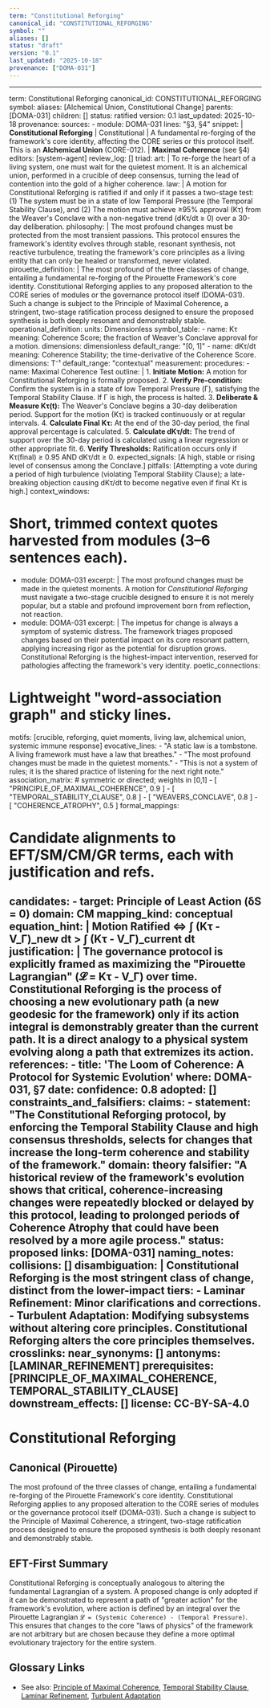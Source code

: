 ```yaml
---
term: "Constitutional Reforging"
canonical_id: "CONSTITUTIONAL_REFORGING"
symbol: ""
aliases: []
status: "draft"
version: "0.1"
last_updated: "2025-10-18"
provenance: ["DOMA-031"]
---
```


---
term: Constitutional Reforging
canonical_id: CONSTITUTIONAL_REFORGING
symbol: 
aliases: [Alchemical Union, Constitutional Change]
parents: [DOMA-031]
children: []
status: ratified
version: 0.1
last_updated: 2025-10-18
provenance:
  sources:
    - module: DOMA-031
      lines: "§3, §4"
      snippet: |
        **Constitutional Reforging** | Constitutional | A fundamental re-forging of the framework's core identity, affecting the CORE series or this protocol itself. This is an **Alchemical Union** (CORE-012). | **Maximal Coherence** (see §4)
  editors: [system-agent]
  review_log: []
triad:
  art: |
    To re-forge the heart of a living system, one must wait for the quietest moment. It is an alchemical union, performed in a crucible of deep consensus, turning the lead of contention into the gold of a higher coherence.
  law: |
    A motion for Constitutional Reforging is ratified if and only if it passes a two-stage test: (1) The system must be in a state of low Temporal Pressure (the Temporal Stability Clause), and (2) The motion must achieve ≥95% approval (Kτ) from the Weaver's Conclave with a non-negative trend (dKτ/dt ≥ 0) over a 30-day deliberation.
  philosophy: |
    The most profound changes must be protected from the most transient passions. This protocol ensures the framework's identity evolves through stable, resonant synthesis, not reactive turbulence, treating the framework's core principles as a living entity that can only be healed or transformed, never violated.
pirouette_definition: |
  The most profound of the three classes of change, entailing a fundamental re-forging of the Pirouette Framework's core identity. Constitutional Reforging applies to any proposed alteration to the CORE series of modules or the governance protocol itself (DOMA-031). Such a change is subject to the Principle of Maximal Coherence, a stringent, two-stage ratification process designed to ensure the proposed synthesis is both deeply resonant and demonstrably stable.
operational_definition:
  units: Dimensionless
  symbol_table:
    - name: Kτ
      meaning: Coherence Score; the fraction of Weaver's Conclave approval for a motion.
      dimensions: dimensionless
      default_range: "[0, 1]"
    - name: dKτ/dt
      meaning: Coherence Stability; the time-derivative of the Coherence Score.
      dimensions: T⁻¹
      default_range: "contextual"
  measurement:
    procedures:
      - name: Maximal Coherence Test
        outline: |
          1.  **Initiate Motion:** A motion for Constitutional Reforging is formally proposed.
          2.  **Verify Pre-condition:** Confirm the system is in a state of low Temporal Pressure (Γ), satisfying the Temporal Stability Clause. If Γ is high, the process is halted.
          3.  **Deliberate & Measure Kτ(t):** The Weaver's Conclave begins a 30-day deliberation period. Support for the motion (Kτ) is tracked continuously or at regular intervals.
          4.  **Calculate Final Kτ:** At the end of the 30-day period, the final approval percentage is calculated.
          5.  **Calculate dKτ/dt:** The trend of support over the 30-day period is calculated using a linear regression or other appropriate fit.
          6.  **Verify Thresholds:** Ratification occurs only if Kτ(final) ≥ 0.95 AND dKτ/dt ≥ 0.
        expected_signals: [A high, stable or rising level of consensus among the Conclave.]
        pitfalls: [Attempting a vote during a period of high turbulence (violating Temporal Stability Clause); a late-breaking objection causing dKτ/dt to become negative even if final Kτ is high.]
context_windows:
  # Short, trimmed context quotes harvested from modules (3–6 sentences each).
  - module: DOMA-031
    excerpt: |
      The most profound changes must be made in the quietest moments. A motion for *Constitutional Reforging* must navigate a two-stage crucible designed to ensure it is not merely popular, but a stable and profound improvement born from reflection, not reaction.
  - module: DOMA-031
    excerpt: |
      The impetus for change is always a symptom of systemic distress. The framework triages proposed changes based on their potential impact on its core resonant pattern, applying increasing rigor as the potential for disruption grows. Constitutional Reforging is the highest-impact intervention, reserved for pathologies affecting the framework's very identity.
poetic_connections:
  # Lightweight "word-association graph" and sticky lines.
  motifs: [crucible, reforging, quiet moments, living law, alchemical union, systemic immune response]
  evocative_lines:
    - "A static law is a tombstone. A living framework must have a law that breathes."
    - "The most profound changes must be made in the quietest moments."
    - "This is not a system of rules; it is the shared practice of listening for the next right note."
  association_matrix:
    # symmetric or directed; weights in [0,1]
    - [ "PRINCIPLE_OF_MAXIMAL_COHERENCE", 0.9 ]
    - [ "TEMPORAL_STABILITY_CLAUSE", 0.8 ]
    - [ "WEAVERS_CONCLAVE", 0.8 ]
    - [ "COHERENCE_ATROPHY", 0.5 ]
formal_mappings:
  # Candidate alignments to EFT/SM/CM/GR terms, each with justification and refs.
  candidates:
    - target: Principle of Least Action (δS = 0)
      domain: CM
      mapping_kind: conceptual
      equation_hint: |
        Motion Ratified ⇔ ∫ (Kτ - V_Γ)_new dt > ∫ (Kτ - V_Γ)_current dt
      justification: |
        The governance protocol is explicitly framed as maximizing the "Pirouette Lagrangian" (𝓛 = Kτ - V_Γ) over time. Constitutional Reforging is the process of choosing a new evolutionary path (a new geodesic for the framework) only if its action integral is demonstrably greater than the current path. It is a direct analogy to a physical system evolving along a path that extremizes its action.
      references:
        - title: 'The Loom of Coherence: A Protocol for Systemic Evolution'
          where: DOMA-031, §7
          date: 
      confidence: 0.8
  adopted:
    []
constraints_and_falsifiers:
  claims:
    - statement: "The Constitutional Reforging protocol, by enforcing the Temporal Stability Clause and high consensus thresholds, selects for changes that increase the long-term coherence and stability of the framework."
      domain: theory
      falsifier: "A historical review of the framework's evolution shows that critical, coherence-increasing changes were repeatedly blocked or delayed by this protocol, leading to prolonged periods of Coherence Atrophy that could have been resolved by a more agile process."
      status: proposed
      links: [DOMA-031]
naming_notes:
  collisions: []
  disambiguation: |
    Constitutional Reforging is the most stringent class of change, distinct from the lower-impact tiers:
    - **Laminar Refinement:** Minor clarifications and corrections.
    - **Turbulent Adaptation:** Modifying subsystems without altering core principles.
    Constitutional Reforging alters the core principles themselves.
crosslinks:
  near_synonyms: []
  antonyms: [LAMINAR_REFINEMENT]
  prerequisites: [PRINCIPLE_OF_MAXIMAL_COHERENCE, TEMPORAL_STABILITY_CLAUSE]
  downstream_effects: []
license: CC-BY-SA-4.0
---

# Constitutional Reforging

## Canonical (Pirouette)
The most profound of the three classes of change, entailing a fundamental re-forging of the Pirouette Framework's core identity. Constitutional Reforging applies to any proposed alteration to the CORE series of modules or the governance protocol itself (DOMA-031). Such a change is subject to the Principle of Maximal Coherence, a stringent, two-stage ratification process designed to ensure the proposed synthesis is both deeply resonant and demonstrably stable.

## EFT-First Summary
Constitutional Reforging is conceptually analogous to altering the fundamental Lagrangian of a system. A proposed change is only adopted if it can be demonstrated to represent a path of "greater action" for the framework's evolution, where action is defined by an integral over the Pirouette Lagrangian `𝓛 = (Systemic Coherence) - (Temporal Pressure)`. This ensures that changes to the core "laws of physics" of the framework are not arbitrary but are chosen because they define a more optimal evolutionary trajectory for the entire system.

## Glossary Links
- See also: [Principle of Maximal Coherence](<./PRINCIPLE_OF_MAXIMAL_COHERENCE.md>), [Temporal Stability Clause](<./TEMPORAL_STABILITY_CLAUSE.md>), [Laminar Refinement](<./LAMINAR_REFINEMENT.md>), [Turbulent Adaptation](<./TURBULENT_ADAPTATION.md>)
